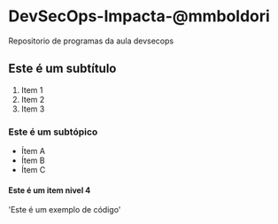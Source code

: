 # DevSecOps-Impacta-@mmboldori

Repositorio de programas da aula devsecops

## Este é um subtítulo

1. Item 1
1. Item 2
1. Item 3

### Este é um subtópico

* Ítem A
* Ítem B
* Ítem C

#### Este é um item nivel 4

'Este é um exemplo de código'
